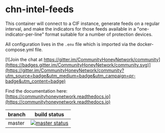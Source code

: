 chn-intel-feeds
================
This container will connect to a CIF instance, generate feeds on a regular interval, and make the indicators for 
those feeds available in a "one-indicator-per-line" format suitable for a number of protection devices.

All configuration lives in the `.env` file which is imported via the docker-compose.yml file.

[![Join the chat at https://gitter.im/CommunityHoneyNetwork/community](https://badges.gitter.im/CommunityHoneyNetwork/community.svg)](https://gitter.im/CommunityHoneyNetwork/community?utm_source=badge&utm_medium=badge&utm_campaign=pr-badge&utm_content=badge)

Find the documentation here: [https://communityhoneynetwork.readthedocs.io](https://communityhoneynetwork.readthedocs.io)

| branch | build status |
| ---    | ---          |
| master | [![master status](https://gitlab.oit.duke.edu/stingar/chn-intel-feeds/badges/master/pipeline.svg)](https://gitlab.oit.duke.edu/stingar/CHN-Server/commits/master)|
